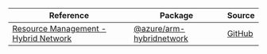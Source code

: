 | Reference | Package | Source |
|---|---|---|
|[Resource Management - Hybrid Network](arm-hybridnetwork-readme.md)|[@azure/arm-hybridnetwork](https://www.npmjs.com/package/@azure/arm-hybridnetwork)|[GitHub](https://github.com/Azure/azure-sdk-for-js/blob/main/sdk/hybridnetwork/arm-hybridnetwork)|
